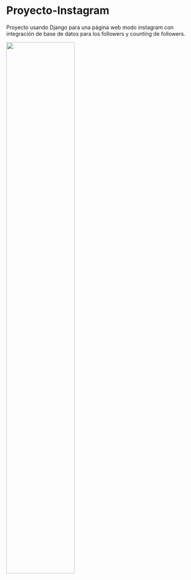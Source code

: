 # Proyecto-Instagram
Proyecto usando Django para una página web modo instagram con integración de base de datos para los followers y counting de followers.

<img src="https://raw.githubusercontent.com/IreHurtado/instagram/instagram.png" style="height: 60%; width:60%;"/>

